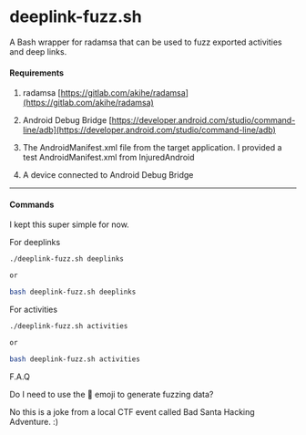 # deeplink-fuzz.sh

A Bash wrapper for radamsa that can be used to fuzz exported activities and deep links.

#### Requirements

1. radamsa [https://gitlab.com/akihe/radamsa](https://gitlab.com/akihe/radamsa)

2. Android Debug Bridge [https://developer.android.com/studio/command-line/adb](https://developer.android.com/studio/command-line/adb)

3. The AndroidManifest.xml file from the target application. I provided a test AndroidManifest.xml from InjuredAndroid

4. A device connected to Android Debug Bridge

---

#### Commands

I kept this super simple for now.

For deeplinks

```bash
./deeplink-fuzz.sh deeplinks

or

bash deeplink-fuzz.sh deeplinks
```

For activities

```bash
./deeplink-fuzz.sh activities

or

bash deeplink-fuzz.sh activities
```

F.A.Q

Do I need to use the 💩 emoji to generate fuzzing data?

No this is a joke from a local CTF event called Bad Santa Hacking Adventure. :)